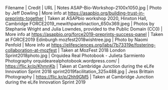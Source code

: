 Filename | Credit | URL | Notes
ASAP-Bio-Workshop-2100x1050.jpg | Photo by Jeff Dowling | More info at https://asapbio.org/building-trust-in-preprints-together | Taken at ASAPbio workshop 2020, Hinxton Hall, Cambridge
FORCE2019_mewithpanelinaction_650x369.jpeg | Photos by Stephanie Wright and Julia Lowndes, provided to the Public Domain (CC0) | More info at https://asapbio.org/force2019-preprints-success-panel | Taken at FORCE2019 Edinburgh
mozfest2018wishtree.jpg | Photo by Naomi Penfold | More info at https://elifesciences.org/labs/7b73319e/fostering-collaboration-at-mozfest | Taken at MozFest 2018 London
Sprint2018photo.jpg | Orquidea Real Photobook - Julieta Sarmiento Photography orquidearealphotobook.wordpress.com/ | https://flic.kr/p/KhmnKb | Taken at Cambridge Junction during the eLife Innovation Sprint 2018
sprint2019facilitation_325x488.jpg | Jess Brittain Photography | https://flic.kr/p/2hh9GM5 | Taken at Cambridge Junction during the eLife Innovation Sprint 2019


